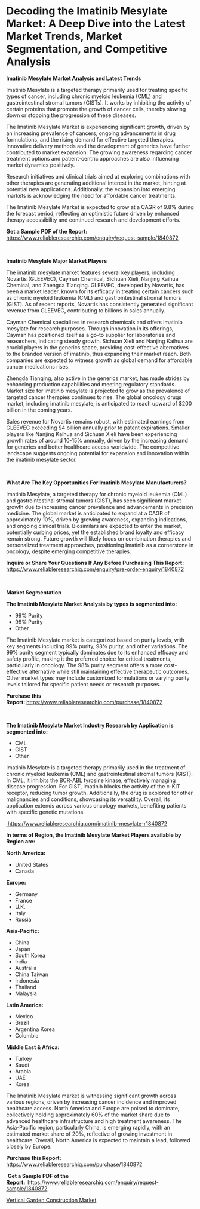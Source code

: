 <p><h1>Decoding the Imatinib Mesylate Market: A Deep Dive into the Latest Market Trends, Market Segmentation, and Competitive Analysis</h1></p><p><strong>Imatinib Mesylate Market Analysis and Latest Trends</strong></p>
<p><p>Imatinib Mesylate is a targeted therapy primarily used for treating specific types of cancer, including chronic myeloid leukemia (CML) and gastrointestinal stromal tumors (GISTs). It works by inhibiting the activity of certain proteins that promote the growth of cancer cells, thereby slowing down or stopping the progression of these diseases.</p><p>The Imatinib Mesylate Market is experiencing significant growth, driven by an increasing prevalence of cancers, ongoing advancements in drug formulations, and the rising demand for effective targeted therapies. Innovative delivery methods and the development of generics have further contributed to market expansion. The growing awareness regarding cancer treatment options and patient-centric approaches are also influencing market dynamics positively.</p><p>Research initiatives and clinical trials aimed at exploring combinations with other therapies are generating additional interest in the market, hinting at potential new applications. Additionally, the expansion into emerging markets is acknowledging the need for affordable cancer treatments.</p><p>The Imatinib Mesylate Market is expected to grow at a CAGR of 9.8% during the forecast period, reflecting an optimistic future driven by enhanced therapy accessibility and continued research and development efforts.</p></p>
<p><strong>Get a Sample PDF of the Report:&nbsp;</strong> <a href="https://www.reliableresearchiq.com/enquiry/request-sample/1840872?utm_campaign=2886&utm_medium=2&utm_source=Github&utm_content=ia&utm_term=01042025&utm_id=imatinib-mesylate">https://www.reliableresearchiq.com/enquiry/request-sample/1840872</a></p>
<p>&nbsp;</p>
<p><strong>Imatinib Mesylate Major Market Players</strong></p>
<p><p>The imatinib mesylate market features several key players, including Novartis (GLEEVEC), Cayman Chemical, Sichuan Xieli, Nanjing Kaihua Chemical, and Zhengda Tianqing. GLEEVEC, developed by Novartis, has been a market leader, known for its efficacy in treating certain cancers such as chronic myeloid leukemia (CML) and gastrointestinal stromal tumors (GIST). As of recent reports, Novartis has consistently generated significant revenue from GLEEVEC, contributing to billions in sales annually. </p><p>Cayman Chemical specializes in research chemicals and offers imatinib mesylate for research purposes. Through innovation in its offerings, Cayman has positioned itself as a go-to supplier for laboratories and researchers, indicating steady growth. Sichuan Xieli and Nanjing Kaihua are crucial players in the generics space, providing cost-effective alternatives to the branded version of imatinib, thus expanding their market reach. Both companies are expected to witness growth as global demand for affordable cancer medications rises.</p><p>Zhengda Tianqing, also active in the generics market, has made strides by enhancing production capabilities and meeting regulatory standards. Market size for imatinib mesylate is projected to grow as the prevalence of targeted cancer therapies continues to rise. The global oncology drugs market, including imatinib mesylate, is anticipated to reach upward of $200 billion in the coming years. </p><p>Sales revenue for Novartis remains robust, with estimated earnings from GLEEVEC exceeding $4 billion annually prior to patent expirations. Smaller players like Nanjing Kaihua and Sichuan Xieli have been experiencing growth rates of around 10-15% annually, driven by the increasing demand for generics and better healthcare access worldwide. The competitive landscape suggests ongoing potential for expansion and innovation within the imatinib mesylate sector.</p></p>
<p>&nbsp;</p>
<p><strong>What Are The Key Opportunities For Imatinib Mesylate Manufacturers?</strong></p>
<p><p>Imatinib Mesylate, a targeted therapy for chronic myeloid leukemia (CML) and gastrointestinal stromal tumors (GIST), has seen significant market growth due to increasing cancer prevalence and advancements in precision medicine. The global market is anticipated to expand at a CAGR of approximately 10%, driven by growing awareness, expanding indications, and ongoing clinical trials. Biosimilars are expected to enter the market, potentially curbing prices, yet the established brand loyalty and efficacy remain strong. Future growth will likely focus on combination therapies and personalized treatment approaches, positioning Imatinib as a cornerstone in oncology, despite emerging competitive therapies.</p></p>
<p><strong>Inquire or Share Your Questions If Any Before Purchasing This Report:</strong> <a href="https://www.reliableresearchiq.com/enquiry/pre-order-enquiry/1840872?utm_campaign=2886&utm_medium=2&utm_source=Github&utm_content=ia&utm_term=01042025&utm_id=imatinib-mesylate">https://www.reliableresearchiq.com/enquiry/pre-order-enquiry/1840872</a></p>
<p>&nbsp;</p>
<p><strong>Market Segmentation</strong></p>
<p><strong>The Imatinib Mesylate Market Analysis by types is segmented into:</strong></p>
<p><ul><li>99% Purity</li><li>98% Purity</li><li>Other</li></ul></p>
<p><p>The Imatinib Mesylate market is categorized based on purity levels, with key segments including 99% purity, 98% purity, and other variations. The 99% purity segment typically dominates due to its enhanced efficacy and safety profile, making it the preferred choice for critical treatments, particularly in oncology. The 98% purity segment offers a more cost-effective alternative while still maintaining effective therapeutic outcomes. Other market types may include customized formulations or varying purity levels tailored for specific patient needs or research purposes.</p></p>
<p><strong>Purchase this Report:&nbsp;</strong><a href="https://www.reliableresearchiq.com/purchase/1840872?utm_campaign=2886&utm_medium=2&utm_source=Github&utm_content=ia&utm_term=01042025&utm_id=imatinib-mesylate">https://www.reliableresearchiq.com/purchase/1840872</a></p>
<p>&nbsp;</p>
<p><strong>The Imatinib Mesylate Market Industry Research by Application is segmented into:</strong></p>
<p><ul><li>CML</li><li>GIST</li><li>Other</li></ul></p>
<p><p>Imatinib Mesylate is a targeted therapy primarily used in the treatment of chronic myeloid leukemia (CML) and gastrointestinal stromal tumors (GIST). In CML, it inhibits the BCR-ABL tyrosine kinase, effectively managing disease progression. For GIST, Imatinib blocks the activity of the c-KIT receptor, reducing tumor growth. Additionally, the drug is explored for other malignancies and conditions, showcasing its versatility. Overall, its application extends across various oncology markets, benefiting patients with specific genetic mutations.</p></p>
<p><a href="https://www.reliableresearchiq.com/imatinib-mesylate-r1840872?utm_campaign=2886&utm_medium=2&utm_source=Github&utm_content=ia&utm_term=01042025&utm_id=imatinib-mesylate">&nbsp;https://www.reliableresearchiq.com/imatinib-mesylate-r1840872</a></p>
<p><strong>In terms of Region, the Imatinib Mesylate Market Players available by Region are:</strong></p>
<p>
    <p> <strong> North America: </strong>
        <ul>
            <li>United States</li>
            <li>Canada</li>
        </ul>
        </p> 
    <p> <strong> Europe: </strong>
        <ul>
            <li>Germany</li>
            <li>France</li>
            <li>U.K.</li>
            <li>Italy</li>
            <li>Russia</li>
        </ul>
        </p> 
    <p> <strong> Asia-Pacific: </strong>
        <ul>
            <li>China</li>
            <li>Japan</li>
            <li>South Korea</li>
            <li>India</li>
            <li>Australia</li>
            <li>China Taiwan</li>
            <li>Indonesia</li>
            <li>Thailand</li>
            <li>Malaysia</li>
        </ul>
        </p> 
    <p> <strong> Latin America: </strong>
        <ul>
            <li>Mexico</li>
            <li>Brazil</li>
            <li>Argentina Korea</li>
            <li>Colombia</li>
        </ul>
        </p> 
    <p> <strong> Middle East & Africa: </strong>
        <ul>
            <li>Turkey</li>
            <li>Saudi</li>
            <li>Arabia</li>
            <li>UAE</li>
            <li>Korea</li>
        </ul>
    </p>
    </p>
<p><p>The Imatinib Mesylate market is witnessing significant growth across various regions, driven by increasing cancer incidence and improved healthcare access. North America and Europe are poised to dominate, collectively holding approximately 60% of the market share due to advanced healthcare infrastructure and high treatment awareness. The Asia-Pacific region, particularly China, is emerging rapidly, with an estimated market share of 20%, reflective of growing investment in healthcare. Overall, North America is expected to maintain a lead, followed closely by Europe.</p></p>
<p><strong>Purchase this Report: </strong><a href="https://www.reliableresearchiq.com/purchase/1840872?utm_campaign=2886&utm_medium=2&utm_source=Github&utm_content=ia&utm_term=01042025&utm_id=imatinib-mesylate">https://www.reliableresearchiq.com/purchase/1840872</a></p>
<p>&nbsp;<strong>Get a Sample PDF of the Report:&nbsp;&nbsp;</strong><a href="https://www.reliableresearchiq.com/enquiry/request-sample/1840872?utm_campaign=2886&utm_medium=2&utm_source=Github&utm_content=ia&utm_term=01042025&utm_id=imatinib-mesylate">https://www.reliableresearchiq.com/enquiry/request-sample/1840872</a></p>
<p><strong></strong></p>
<p><p><a href="https://github.com/aidelndasse/Market-Research-Report-List-1/blob/main/vertical-garden-construction-market.md?utm_campaign=2886&utm_medium=2&utm_source=Github&utm_content=ia&utm_term=01042025&utm_id=imatinib-mesylate">Vertical Garden Construction Market</a></p></p>